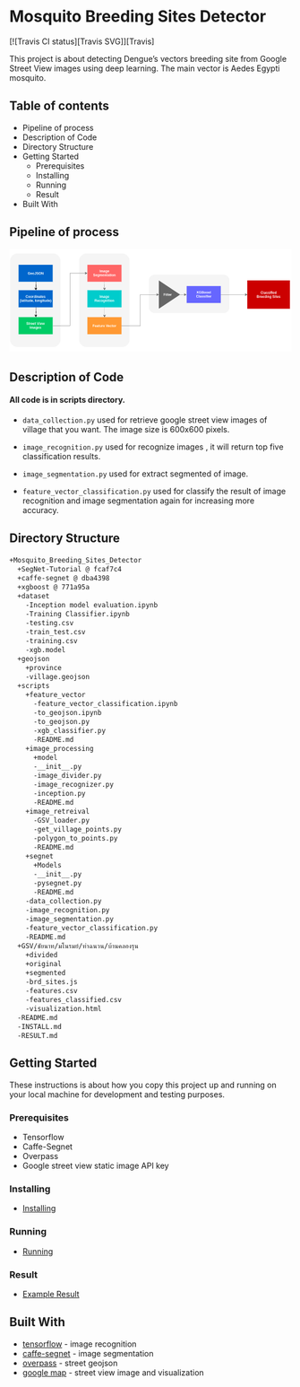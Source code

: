 # Mosquito Breeding Sites Detector

[![Travis CI status][Travis SVG]][Travis]

This project is about detecting Dengue’s vectors breeding site from Google Street View images using deep learning. The main vector is Aedes Egypti mosquito.

## Table of contents

* Pipeline of process
* Description of Code
* Directory Structure
* Getting Started
    * Prerequisites
    * Installing
    * Running
    * Result
* Built With

## Pipeline of process
![pipeline](pic/pipeline.png)

## Description of Code

#### All code is in scripts directory.

* `data_collection.py` used for retrieve google street view images of village that you want. The image size is 600x600 pixels.

* `image_recognition.py` used for recognize images , it will return top five classification results.

* `image_segmentation.py` used for extract segmented of image.

* `feature_vector_classification.py` used for classify the result of image recognition and image segmentation again for increasing more accuracy.

## Directory Structure

```
+Mosquito_Breeding_Sites_Detector
  +SegNet-Tutorial @ fcaf7c4
  +caffe-segnet @ dba4398
  +xgboost @ 771a95a
  +dataset
    -Inception model evaluation.ipynb	
    -Training Classifier.ipynb
    -testing.csv
    -train_test.csv
    -training.csv
    -xgb.model
  +geojson
    +province
    -village.geojson
  +scripts
    +feature_vector
      -feature_vector_classification.ipynb
      -to_geojson.ipynb
      -to_geojson.py
      -xgb_classifier.py
      -README.md
    +image_processing
      +model
      -__init__.py
      -image_divider.py
      -image_recognizer.py
      -inception.py      
      -README.md
    +image_retreival
      -GSV_loader.py
      -get_village_points.py
      -polygon_to_points.py
      -README.md
    +segnet
      +Models
      -__init__.py
      -pysegnet.py
      -README.md
    -data_collection.py
    -image_recognition.py
    -image_segmentation.py
    -feature_vector_classification.py
    -README.md
  +GSV/ชัยนาท/มโนรมย์/ท่าฉนวน/บ้านคลองรุน
    +divided
    +original
    +segmented
    -brd_sites.js
    -features.csv
    -features_classified.csv
    -visualization.html
  -README.md
  -INSTALL.md
  -RESULT.md
```

## Getting Started

These instructions is about how you copy this project up and running on your local machine for development and testing purposes.

### Prerequisites

* Tensorflow
* Caffe-Segnet
* Overpass
* Google street view static image API key

### Installing

* [Installing](INSTALL.md)

### Running 
* [Running](scripts/README.md)

### Result
* [Example Result](dataset/README.md)

## Built With

* [tensorflow](https://www.tensorflow.org/) - image recognition 
* [caffe-segnet](https://github.com/alexgkendall/caffe-segnet) - image segmentation
* [overpass](https://github.com/mvexel/overpass-api-python-wrapper) - street geojson
* [google map](https://developers.google.com/maps/) - street view image and visualization